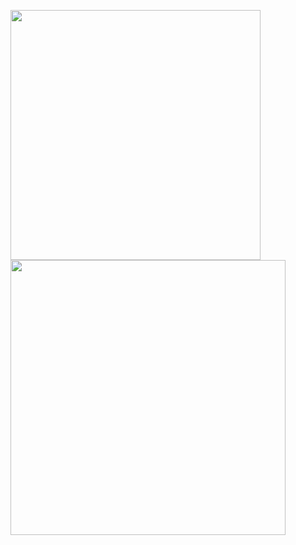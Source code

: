 <img align="center" width="400em" src="https://github-readme-stats.vercel.app/api?username=Carlos&show_icons=true&theme=radical">  <img align="center" width="440em" src="https://github-readme-stats.vercel.app/api/top-langs/?username=iCarlosLeandro&layout=compact&theme=radical">
